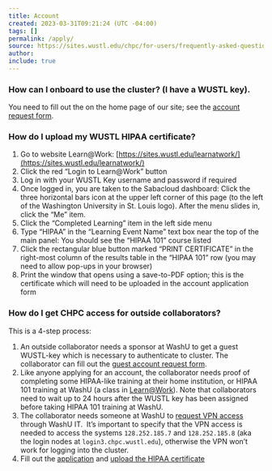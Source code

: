 ```yaml
---
title: Account
created: 2023-03-31T09:21:24 (UTC -04:00)
tags: []
permalink: /apply/
source: https://sites.wustl.edu/chpc/for-users/frequently-asked-questions-faq/applying-user-account-2/
author:
include: true
---
```


### How can I onboard to use the cluster? (I have a WUSTL key).
You need to fill out the on the home page of our site; see the [account request form](https://sites.wustl.edu/chpc/).

### How do I upload my WUSTL HIPAA certificate?
1. Go to website Learn@Work: [https://sites.wustl.edu/learnatwork/](https://sites.wustl.edu/learnatwork/)
2. Click the red “Login to Learn@Work” button
3. Log in with your WUSTL Key username and password if required
4. Once logged in, you are taken to the Sabacloud dashboard:  Click the three horizontal bars icon at the upper left corner of this page (to the left of the Washington University in St. Louis logo). After the menu slides in, click the “Me” item.
5. Click the “Completed Learning” item in the left side menu
6. Type “HIPAA” in the “Learning Event Name” text box near the top of the main panel:  You should see the “HIPAA 101” course listed
7. Click the rectangular blue button marked “PRINT CERTIFICATE” in the right-most column of the results table in the “HIPAA 101” row (you may need to allow pop-ups in your browser)
8. Print the window that opens using a save-to-PDF option; this is the certificate which will need to be uploaded in the account application form

### How do I get CHPC access for outside collaborators?
This is a 4-step process:
1. An outside collaborator needs a sponsor at WashU to get a guest WUSTL-key which is necessary to authenticate to cluster. The collaborator can fill out the [guest account request form](https://connect.wustl.edu/guest/guestrequest/).
2. Like anyone applying for an account, the collaborator needs proof of completing some HIPAA-like training at their home institution, or HIPAA 101 training at WashU (a class in [Learn@Work](http://www.learnatwork.wustl.edu/)). Note that collaborators need to wait up to 24 hours after the WUSTL key has been assigned before taking HIPAA 101 training at WashU.
3. The collaborator needs someone at WashU to [request VPN access](https://wustl.service-now.com/sp?id=sc_cat_item&sys_id=5715eb474fa6fb8028a213701310c775&sysparm_category=e8249609dbb0d45c0b64ff00ba96195f&catalog_id=-1) through WashU IT.  It’s important to specify that the VPN access is needed to access the systems `128.252.185.7` and `128.252.185.8` (aka the login nodes at `login3.chpc.wustl.edu`), otherwise the VPN won’t work for logging into the cluster.
4. Fill out the [application](#how-can-i-onboard-to-use-the-cluster-i-have-a-wustl-key) and [upload the HIPAA certificate](#how-do-i-upload-my-hipaa-certificate)
